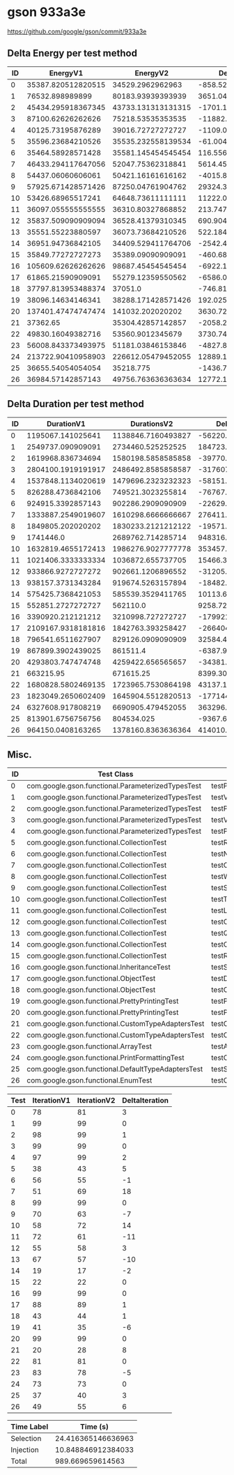# gson 933a3e


https://github.com/google/gson/commit/933a3e



## Delta Energy per test method


| ID | EnergyV1 | EnergyV2 | DeltaEnergy | σV1 | σV2 |
| --- | --- | --- | --- | --- | --- |
| 0 | 35387.820512820515 | 34529.2962962963 | -858.5242165242162 | 6241.767938126616 | 3357.778816252669 |
| 1 | 76532.898989899 | 80183.93939393939 | 3651.0404040403955 | 35023.68343223645 | 35591.404257014445 |
| 2 | 45434.295918367345 | 43733.131313131315 | -1701.1646052360302 | 17541.479349809106 | 16399.031610757862 |
| 3 | 87100.62626262626 | 75218.53535353535 | -11882.090909090912 | 84708.42468549812 | 29046.6218638811 |
| 4 | 40125.73195876289 | 39016.72727272727 | -1109.004686035616 | 12956.083207222922 | 12526.586943815682 |
| 5 | 35596.23684210526 | 35535.232558139534 | -61.004283965725335 | 3635.3357003765323 | 3588.104538398352 |
| 6 | 35464.58928571428 | 35581.145454545454 | 116.55616883117182 | 3283.1299350771196 | 3363.3498853925753 |
| 7 | 46433.294117647056 | 52047.75362318841 | 5614.459505541352 | 23542.174532889352 | 27738.855426271435 |
| 8 | 54437.06060606061 | 50421.16161616162 | -4015.8989898989894 | 21802.830870694863 | 20671.337152464275 |
| 9 | 57925.671428571426 | 87250.04761904762 | 29324.376190476192 | 62772.8650418592 | 89890.18008154712 |
| 10 | 53426.68965517241 | 64648.73611111111 | 11222.046455938696 | 35127.38577844676 | 48355.06541402103 |
| 11 | 36097.055555555555 | 36310.80327868852 | 213.74772313296853 | 3650.1495589179817 | 3432.544832463882 |
| 12 | 35837.509090909094 | 36528.41379310345 | 690.9047021943552 | 3619.816639619031 | 2793.750279083425 |
| 13 | 35551.55223880597 | 36073.73684210526 | 522.1846032992908 | 3393.018804174251 | 3708.7331147863465 |
| 14 | 36951.94736842105 | 34409.529411764706 | -2542.417956656347 | 3473.576641077672 | 2867.29994158569 |
| 15 | 35849.77272727273 | 35389.09090909091 | -460.6818181818162 | 3261.844833997224 | 2960.128696666151 |
| 16 | 105609.62626262626 | 98687.45454545454 | -6922.171717171717 | 57715.24291046392 | 52395.2848785123 |
| 17 | 61865.21590909091 | 55279.12359550562 | -6586.092313585294 | 40265.21954391026 | 26603.600888238398 |
| 18 | 37797.813953488374 | 37051.0 | -746.813953488374 | 3828.1479902368114 | 4245.903458843381 |
| 19 | 38096.14634146341 | 38288.171428571426 | 192.0250871080134 | 4028.5870582502316 | 3265.0922409697428 |
| 20 | 137401.47474747474 | 141032.202020202 | 3630.727272727265 | 123770.48652711378 | 141292.4445513366 |
| 21 | 37362.65 | 35304.42857142857 | -2058.221428571429 | 3853.067080586581 | 3724.023250930288 |
| 22 | 49830.16049382716 | 53560.9012345679 | 3730.7407407407372 | 32140.485165565653 | 33593.54436388808 |
| 23 | 56008.843373493975 | 51181.03846153846 | -4827.804911955514 | 35925.10446647685 | 30154.614377274174 |
| 24 | 213722.90410958903 | 226612.05479452055 | 12889.15068493152 | 569897.4275251515 | 586897.7802858307 |
| 25 | 36655.54054054054 | 35218.775 | -1436.7655405405385 | 3581.999498955664 | 2799.248653545269 |
| 26 | 36984.57142857143 | 49756.763636363634 | 12772.192207792206 | 4082.725220301973 | 41072.424126153994 |

## Delta Duration per test method


| ID | DurationV1 | DurationsV2 | DeltaDuration |
| --- | --- | --- | --- |
| 0 | 1195067.141025641 | 1138846.7160493827 | -56220.424976258306 |
| 1 | 2549737.090909091 | 2734460.525252525 | 184723.4343434344 |
| 2 | 1619968.836734694 | 1580198.5858585858 | -39770.250876108184 |
| 3 | 2804100.1919191917 | 2486492.8585858587 | -317607.333333333 |
| 4 | 1537848.1134020619 | 1479696.2323232323 | -58151.88107882952 |
| 5 | 826288.4736842106 | 749521.3023255814 | -76767.17135862913 |
| 6 | 924915.3392857143 | 902286.2909090909 | -22629.048376623425 |
| 7 | 1333887.2549019607 | 1610298.6666666667 | 276411.411764706 |
| 8 | 1849805.202020202 | 1830233.2121212122 | -19571.98989898991 |
| 9 | 1741446.0 | 2689762.714285714 | 948316.7142857141 |
| 10 | 1632819.4655172413 | 1986276.9027777778 | 353457.4372605365 |
| 11 | 1021406.3333333334 | 1036872.655737705 | 15466.322404371575 |
| 12 | 933866.9272727272 | 902661.1206896552 | -31205.80658307206 |
| 13 | 938157.3731343284 | 919674.5263157894 | -18482.846818538965 |
| 14 | 575425.7368421053 | 585539.3529411765 | 10113.616099071223 |
| 15 | 552851.2727272727 | 562110.0 | 9258.727272727294 |
| 16 | 3390920.212121212 | 3210998.727272727 | -179921.48484848486 |
| 17 | 2109167.9318181816 | 1842763.393258427 | -266404.5385597546 |
| 18 | 796541.6511627907 | 829126.0909090909 | 32584.439746300224 |
| 19 | 867899.3902439025 | 861511.4 | -6387.99024390243 |
| 20 | 4293803.747474748 | 4259422.656565657 | -34381.090909090824 |
| 21 | 663215.95 | 671615.25 | 8399.300000000047 |
| 22 | 1680828.5802469135 | 1723965.7530864198 | 43137.1728395063 |
| 23 | 1823049.2650602409 | 1645904.5512820513 | -177144.71377818962 |
| 24 | 6327608.917808219 | 6690905.479452055 | 363296.5616438361 |
| 25 | 813901.6756756756 | 804534.025 | -9367.650675675599 |
| 26 | 964150.0408163265 | 1378160.8363636364 | 414010.7955473099 |

## Misc.

| ID | Test Class | Test Method |
| --- | --- | --- |
| 0 | com.google.gson.functional.ParameterizedTypesTest | testParameterizedTypeGenericArraysSerialization |
| 1 | com.google.gson.functional.ParameterizedTypesTest | testVariableTypeFieldsAndGenericArraysSerialization |
| 2 | com.google.gson.functional.ParameterizedTypesTest | testParameterizedTypeGenericArraysDeserialization |
| 3 | com.google.gson.functional.ParameterizedTypesTest | testVariableTypeFieldsAndGenericArraysDeserialization |
| 4 | com.google.gson.functional.ParameterizedTypesTest | testParameterizedTypeWithVariableTypeDeserialization |
| 5 | com.google.gson.functional.CollectionTest | testRawCollectionSerialization |
| 6 | com.google.gson.functional.CollectionTest | testNullsInListSerialization |
| 7 | com.google.gson.functional.CollectionTest | testCollectionOfBagOfPrimitivesSerialization |
| 8 | com.google.gson.functional.CollectionTest | testWildcardCollectionField |
| 9 | com.google.gson.functional.CollectionTest | testSetSerialization |
| 10 | com.google.gson.functional.CollectionTest | testTopLevelCollectionOfIntegersSerialization |
| 11 | com.google.gson.functional.CollectionTest | testLinkedListSerialization |
| 12 | com.google.gson.functional.CollectionTest | testCollectionOfObjectSerialization |
| 13 | com.google.gson.functional.CollectionTest | testQueueSerialization |
| 14 | com.google.gson.functional.CollectionTest | testCollectionOfStringsSerialization |
| 15 | com.google.gson.functional.CollectionTest | testRawCollectionOfIntegersSerialization |
| 16 | com.google.gson.functional.InheritanceTest | testSubInterfacesOfCollectionSerialization |
| 17 | com.google.gson.functional.ObjectTest | testDirectedAcyclicGraphSerialization |
| 18 | com.google.gson.functional.ObjectTest | testCircularSerialization |
| 19 | com.google.gson.functional.PrettyPrintingTest | testPrettyPrintListOfPrimitiveArrays |
| 20 | com.google.gson.functional.PrettyPrintingTest | testPrettyPrintList |
| 21 | com.google.gson.functional.CustomTypeAdaptersTest | testCustomAdapterInvokedForCollectionElementSerialization |
| 22 | com.google.gson.functional.CustomTypeAdaptersTest | testCustomAdapterInvokedForCollectionElementSerializationWithType |
| 23 | com.google.gson.functional.ArrayTest | testArrayOfCollectionSerialization |
| 24 | com.google.gson.functional.PrintFormattingTest | testCompactFormattingLeavesNoWhiteSpace |
| 25 | com.google.gson.functional.DefaultTypeAdaptersTest | testSetSerialization |
| 26 | com.google.gson.functional.EnumTest | testCollectionOfEnumsSerialization |




| Test | IterationV1 | IterationV2 | DeltaIteration |
| --- | --- | --- | --- |
| 0 | 78 | 81 | 3 |
| 1 | 99 | 99 | 0 |
| 2 | 98 | 99 | 1 |
| 3 | 99 | 99 | 0 |
| 4 | 97 | 99 | 2 |
| 5 | 38 | 43 | 5 |
| 6 | 56 | 55 | -1 |
| 7 | 51 | 69 | 18 |
| 8 | 99 | 99 | 0 |
| 9 | 70 | 63 | -7 |
| 10 | 58 | 72 | 14 |
| 11 | 72 | 61 | -11 |
| 12 | 55 | 58 | 3 |
| 13 | 67 | 57 | -10 |
| 14 | 19 | 17 | -2 |
| 15 | 22 | 22 | 0 |
| 16 | 99 | 99 | 0 |
| 17 | 88 | 89 | 1 |
| 18 | 43 | 44 | 1 |
| 19 | 41 | 35 | -6 |
| 20 | 99 | 99 | 0 |
| 21 | 20 | 28 | 8 |
| 22 | 81 | 81 | 0 |
| 23 | 83 | 78 | -5 |
| 24 | 73 | 73 | 0 |
| 25 | 37 | 40 | 3 |
| 26 | 49 | 55 | 6 |



| Time Label | Time (s) |
| --- | --- |
| Selection | 24.416365146636963 |
| Injection | 10.848846912384033 |
| Total | 989.669659614563 |


